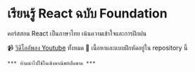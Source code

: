 # เรียนรู้ React ฉบับ Foundation

คอร์สสอน React เป็นภาษาไทย เน้นความเข้าใจและการฝึกฝน

📹 [วิดีโออัพลง Youtube](https://www.youtube.com/playlist?list=PLLPNfc7CgMywiG-R6Jix_w8zqF_fxZFxr) ทั้งหมด
📖 เนื้อหาและแบบฝึกหัดอยู่ใน repository นี้

```
*** ห้ามนำไปใช้ในเชิงพาณิชย์เด็ดขาด ***
```
